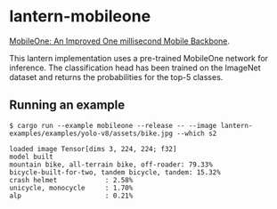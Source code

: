 # lantern-mobileone

[MobileOne: An Improved One millisecond Mobile Backbone](https://arxiv.org/abs/2206.04040).

This lantern implementation uses a pre-trained MobileOne network for inference. The
classification head has been trained on the ImageNet dataset and returns the
probabilities for the top-5 classes.

## Running an example

```
$ cargo run --example mobileone --release -- --image lantern-examples/examples/yolo-v8/assets/bike.jpg --which s2

loaded image Tensor[dims 3, 224, 224; f32]
model built
mountain bike, all-terrain bike, off-roader: 79.33%
bicycle-built-for-two, tandem bicycle, tandem: 15.32%
crash helmet            : 2.58%
unicycle, monocycle     : 1.70%
alp                     : 0.21%

```
